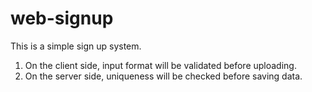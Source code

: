 # web-signup
This is a simple sign up system.
1. On the client side, input format will be validated before uploading.
2. On the server side, uniqueness will be checked before saving data.
